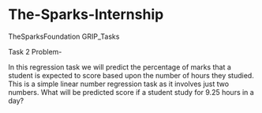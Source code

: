 # The-Sparks-Internship
TheSparksFoundation GRIP_Tasks

Task 2 Problem-

In this regression task we will predict the percentage of marks that a student is expected to score based upon the number of hours they studied. This is a simple linear number regression task as it involves just two numbers. What will be predicted score if a student study for 9.25 hours in a day?
